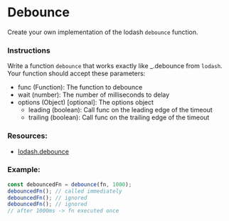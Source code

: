 # Debounce

Create your own implementation of the lodash `debounce` function.

### Instructions

Write a function `debounce` that works exactly like \_.debounce from `lodash`.
Your function should accept these parameters:

- func (Function): The function to debounce
- wait (number): The number of milliseconds to delay
- options (Object) [optional]: The options object
  - leading (boolean): Call func on the leading edge of the timeout
  - trailing (boolean): Call func on the trailing edge of the timeout

### Resources:

- [lodash.debounce](https://www.npmjs.com/package/lodash.debounce)

### Example:

```js
const debouncedFn = debounce(fn, 1000);
debouncedFn(); // called immediately
debouncedFn(); // ignored
debouncedFn(); // ignored
// after 1000ms -> fn executed once
```
